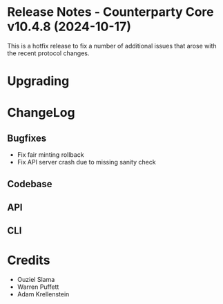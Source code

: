 # Release Notes - Counterparty Core v10.4.8 (2024-10-17)

This is a hotfix release to fix a number of additional issues that arose with the recent protocol changes.

# Upgrading

# ChangeLog

## Bugfixes

- Fix fair minting rollback
- Fix API server crash due to missing sanity check

## Codebase

## API

## CLI



# Credits

* Ouziel Slama
* Warren Puffett
* Adam Krellenstein
